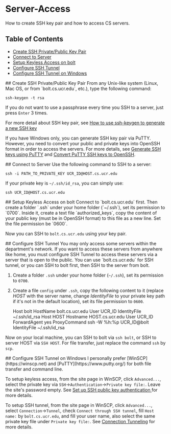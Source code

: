 # Server-Access
How to create SSH key pair and how to access CS servers.

## Table of Contents  
- [Create SSH Private/Public Key Pair](#create_keys)  
- [Connect to Server](#connect)
- [Setup Keyless Access on bolt](#bolt) 
- [Configure SSH Tunnel](#tunnel) 
- [Configure SSH Tunnel on Windows](#tunnel_win) 


<a name="create_keys"/>
## Create SSH Private/Public Key Pair
From any Unix-like system (Linux, Mac OS, or from `bolt.cs.ucr.edu`, etc.), type the following command:

    ssh-keygen -t rsa

If you do not want to use a passphrase every time you SSH to a server, just press `Enter` 3 times.

For more detail about SSH key pair, see [How to use ssh-keygen to generate a new SSH key](https://www.ssh.com/ssh/keygen/)

If you have Windows only, you can generate SSH key pair via PuTTY. However, you need to convert your public and private keys into OpenSSH format in order to access the servers. For more details, see [Generate SSH keys using PuTTY](https://www.siteground.com/kb/how_to_generate_an_ssh_key_on_windows_using_putty/) and [Convert PuTTY SSH keys to OpenSSH](https://stackoverflow.com/questions/2224066/how-to-convert-ssh-keypairs-generated-using-puttygen-windows-into-key-pairs-us).


<a name="connect"/>
## Connect to Server
Use the following command to SSH to a server:

    ssh -i PATH_TO_PRIVATE_KEY UCR_ID@HOST.cs.ucr.edu

If your private key is `~/.ssh/id_rsa`, you can simply use:

    ssh UCR_ID@HOST.cs.ucr.edu

<a name="bolt"/>
## Setup Keyless Access on bolt
Connect to `bolt.cs.ucr.edu` first. Then create a folder `.ssh` under your home folder (`~/.ssh`), set its permission to `0700`. Inside it, create a text file `authorized_keys`, copy the content of your public key (must be in OpenSSH format) to this file as a new line. Set the file permission be `0600`.

Now you can SSH to `bolt.cs.ucr.edu` using your key pair.


<a name="tunnel"/>
## Configure SSH Tunnel
You may only access some servers within the department's network. If you want to access these servers from anywhere like home, you must configure SSH Tunnel to access these servers via a server that is open to the public. You can use `bolt.cs.ucr.edu` for SSH tunnel, or you can SSH to bolt first, then SSH to the server from bolt.

1. Create a folder `.ssh` under your home folder (`~/.ssh`), set its permission to `0700`.
2. Create a file `config` under `.ssh`,  copy the following content to it (replace _HOST_ with the server name, change _IdentityFile_ to your private key path if it's not in the default location), set its file permission to `0600`.


    

    Host bolt
        HostName bolt.cs.ucr.edu
	    User UCR_ID
	    IdentityFile ~/.ssh/id_rsa
    Host HOST
	    Hostname HOST.cs.ucr.edu
    	User UCR_ID
    	ForwardAgent yes
    	ProxyCommand ssh -W %h:%p UCR_ID@bolt
    	IdentityFile ~/.ssh/id_rsa



Now on your local machine, you can SSH to bolt via `ssh bolt`, or SSH to server HOST via `SSH HOST`. For file transfer, just replace the command `ssh` by `scp`.

<a name="tunnel_win"/>
## Configure SSH Tunnel on Windows
I personally prefer [WinSCP](https://winscp.net) and [PuTTY](https://www.putty.org/) for both file transfer and command line.

To setup keyless access, from the site page in WinSCP, click `Advanced...`, select the private key via `SSH`->`Authentication`->`Private key file:`. Leave the site's password empty. See [Set up SSH public key authentication
](https://winscp.net/eng/docs/guide_public_key) for more details.

To setup SSH tunnel, from the site page in WinSCP, click `Advanced...`, select `Connection`->`Tunnel`, check `Connect through SSH tunnel`, fill `Host name:` by `bolt.cs.ucr.edu`, and fill your user name, also select the same private key file under `Private key file:`. See [Connection Tunneling](https://winscp.net/eng/docs/tunneling) for more details.

